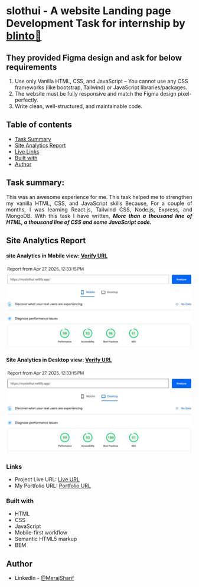 # slothui - A website Landing page Development Task for internship by [blinto🔗](https://blinto.co/)

## They provided Figma design and ask for below requirements

1. Use only Vanilla HTML, CSS, and JavaScript – You cannot use any CSS frameworks (like bootstrap, Tailwind) or JavaScript libraries/packages.
2. The website must be fully responsive and match the Figma design pixel-perfectly.
3. Write clean, well-structured, and maintainable code.

## Table of contents

- [Task Summary](#task-summary)
- [Site Analytics Report](#site-analetics-report)
- [Live Links](#links)
- [Built with](#built-with)
- [Author](#author)

## Task summary:

<p align="justify">
This was an awesome experience for me. This task helped me to strengthen my vanilla HTML, CSS, and JavaScript skills Because, For a couple of months, I was learning React.js, Tailwind CSS, Node.js, Express, and MongoDB.
With this task I have written,
<strong style="font-style: italic"> More than a thousand line of HTML, a thousand line of CSS and some JavaScript code.</strong>
</p>

## Site Analytics Report

#### site Analytics in Mobile view: [Verify URL](https://pagespeed.web.dev/analysis/https-myslothui-netlify-app/lj61mhk2b8?form_factor=mobile)

![](./images/pageSpeedMobile.JPG)

#### Site Analytics in Desktop view: [Verify URL](https://pagespeed.web.dev/analysis/https-myslothui-netlify-app/lj61mhk2b8?form_factor=desktop)

![](./images/pageSpeedDesktop.JPG)

### Links

- Project Live URL: [Live URL](https://myslothui.netlify.app/)
- My Portfolio URL: [Portfolio URL](https://merajsharif.netlify.app/#project)

### Built with

- HTML
- CSS
- JavaScript
- Mobile-first workflow
- Semantic HTML5 markup
- BEM

## Author

- LinkedIn - [@MerajSharif](https://www.linkedin.com/in/meraj-sharif-0413a6264/)
